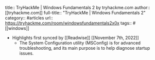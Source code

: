 title:: TryHackMe | Windows Fundamentals 2 by tryhackme.com
author:: [[tryhackme.com]]
full-title:: "TryHackMe | Windows Fundamentals 2"
category:: #articles
url:: https://tryhackme.com/room/windowsfundamentals2x0x
tags:: #[[windows]]

- Highlights first synced by [[Readwise]] [[November 7th, 2022]]
	- The System Configuration utility (MSConfig) is for advanced troubleshooting, and its main purpose is to help diagnose startup issues.